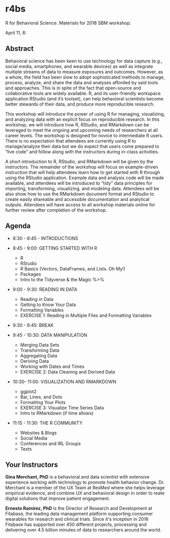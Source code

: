 # r4bs
R for Behavioral Science. Materials for 2018 SBM workshop. 

April 11, 8:

## Abstract
Behavioral science has been keen to use technology for data capture (e.g., social media, smartphones, and wearable devices) as well as integrate multiple streams of data to measure exposures and outcomes. However, as a whole, the field has been slow to adopt sophisticated methods to manage, process, analyze, and share the data and analyses afforded by said tools and approaches. This is in spite of the fact that open-source and collaborative tools are widely available. R, and its user-friendly workspace application RStudio (and it’s toolset), can help behavioral scientists become better stewards of their data, and produce more reproducible research.

This workshop will introduce the power of using R for managing, visualizing, and analyzing data with an explicit focus on reproducible research. In this workshop, we will introduce how R, RStudio, and RMarkdown can be leveraged to meet the ongoing and upcoming needs of researchers at all career levels. The workshop is designed for novice to intermediate R users. There is no expectation that attendees are currently using R to manage/analyze their data but we do expect that users come prepared to “live code” and follow along with the instructors during in-class activities.

A short introduction to R, RStudio, and RMarkdown will be given by the instructors. The remainder of the workshop will focus on example-driven instruction that will help attendees learn how to get started with R through using the RStudio application. Example data and analysis code will be made available, and attendees will be introduced to “tidy” data principles for importing, transforming, visualizing, and modeling data. Attendees will be also show how to use the RMarkdown document format and RStudio to create easily shareable and accessible documentation and analytical outputs. Attendees will have access to all workshop materials online for further review after completion of the workshop.

## Agenda
* 8:30 - 8:45 - INTRODUCTIONS

* 8:45 - 9:00: GETTING STARTED WITH R  
  * R
  * RStudio
  * R Basics (Vectors, DataFrames, and Lists. Oh My!)
  * Packages
  * Intro to the Tidyverse & the Magic %>%
  
* 9:00 - 9:30: READING IN DATA  
  * Reading in Data
  * Getting to Know Your Data
  * Formatting Variables
  * EXERCISE 1: Reading in Multiple Files and Formatting Variables

* 9:30 - 9:45: BREAK

* 9:45 - 10:30: DATA MANIPULATION
  * Merging Data Sets
  * Transforming Data
  * Aggregating Data
  * Deriving Data
  * Working with Dates and Times
  * EXERCISE 2: Data Cleaning and Derived Data
  
* 10:30- 11:00: VISUALIZATION AND RMARKDOWN
  * ggplot2
  * Bar, Lines, and Dots
  * Formatting Your Plots
  * EXERCISE 3: Visualize Time Series Data
  * Intro to RMarkdown (if time allows)
  
* 11:15 - 11:30: THE R COMMUNITY
  * Websites & Blogs
  * Social Media
  * Conferences and IRL Groups
  * Texts
  
## Your Instructors
**Gina Merchant, PhD** is a behavioral and data scientist with extensive experience working with technology to promote health behavior change. Dr. Merchant is a member of the UX Team at ResMed where she helps leverage empirical evidence, and combine UX and behavioral design in order to reate digital solutions that improve patient engagement. 

**Ernesto Ramirez, PhD** is the Director of Research and Development at Fitabase, the leading data management platform supporting consumer wearables for research and clinical trials. Since it's inception in 2016 Fitabase has supported over 450 different projects, processing and delivering over 4.5 billion minutes of data to researchers around the world. 